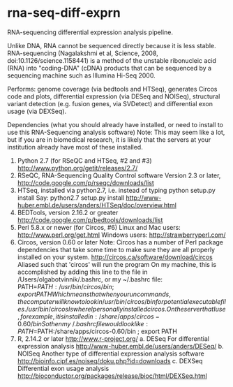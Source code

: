 rna-seq-diff-exprn
====

RNA-sequencing differential expression analysis pipeline.

Unlike DNA, RNA cannot be sequenced directly because it is less stable.
RNA-sequencing (Nagalakshmi et al, Science, 2008, 
doi:10.1126/science.1158441) is a method of the unstable ribonucleic acid 
(RNA) into "coding-DNA" (cDNA) products that can be sequenced by a 
sequencing machine such as Illumina Hi-Seq 2000.

Performs: genome coverage (via bedtools and HTSeq), generates Circos code and plots, differential expression (via DESeq and NOISeq), structural variant detection (e.g. fusion genes, via SVDetect) and differential exon usage (via DEXSeq).

Dependencies (what you should already have installed, or need to install to use this RNA-Sequencing analysis software)
Note: This may seem like a lot, but if you are in biomedical research, it 
is likely that the servers at your institution already have most of these
installed.
1. Python 2.7 (for RSeQC and HTSeq, #2 and #3)
   http://www.python.org/getit/releases/2.7/
2. RSeQC, RNA-Sequencing Quality Control software 
   Version 2.3 or later, http://code.google.com/p/rseqc/downloads/list
3. HTSeq, installed via python2.7, i.e. instead of typing
     python setup.py install
   Say:
     python2.7 setup.py install
   http://www-huber.embl.de/users/anders/HTSeq/doc/overview.html
4. BEDTools, version 2.16.2 or greater
   http://code.google.com/p/bedtools/downloads/list
5. Perl 5.8.x or newer (for Circos, #6)
   Linux and Mac users: http://www.perl.org/get.html
   Windows users: http://strawberryperl.com/
6. Circos, version 0.60 or later
   Note: Circos has a number of Perl package dependencies that take some
   time to make sure they are all properly installed on your system.
   http://circos.ca/software/download/circos
   Aliased such that 'circos' will run the program
   On my machine, this is accomplished by adding this line to the file in
   /Users/olgabotvinnik/.bashrc, or my ~/.bashrc file:
     PATH=$PATH:/usr/bin/circos/bin ; export PATH
   Which means that when you run commands, the computer will know to look 
   in /usr/bin/circos/bin for potential executable files. /usr/bin/circos
   Is where I personally installed circos. On the server that I use, for
   example, it is installed in:
     /share/apps/circos-0.60/bin
   So then my ~/.bashrc file would look like:
     PATH=$PATH:/share/apps/circos-0.60/bin ; export PATH
7. R, 2.14.2 or later
   http://www.r-project.org/
   a. DESeq
   	  For differential expression analysis
      http://www-huber.embl.de/users/anders/DESeq/
   b. NOISeq
      Another type of differential expression analysis software
      http://bioinfo.cipf.es/noiseq/doku.php?id=downloads
   c. DEXSeq
      Differential exon usage analysis
      http://bioconductor.org/packages/release/bioc/html/DEXSeq.html